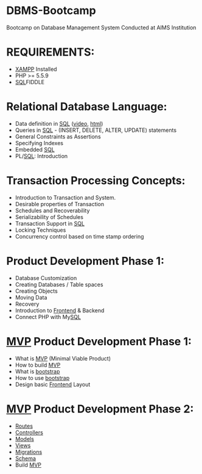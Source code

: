 # DBMS-Bootcamp
Bootcamp on Database Management System Conducted at AIMS Institution

# REQUIREMENTS:
+ [XAMPP](https://www.apachefriends.org/index.html) Installed
+ PHP >= 5.5.9
+ [SQL](SQL.md)FIDDLE


# Relational Database Language:
* Data definition in [SQL](SQL.md) ([video](https://www.youtube.com/watch?v=loZnOXZHlew), [html](http://www.tomjewett.com/dbdesign/dbdesign.php?page=ddldml.php))
* Queries in [SQL](SQL.md) - (INSERT, DELETE, ALTER, UPDATE) statements
* General Constraints as Assertions
* Specifying Indexes
* Embedded [SQL](SQL.md)
* PL/[SQL](SQL.md): Introduction

# Transaction Processing Concepts:
* Introduction to Transaction and System.
* Desirable properties of Transaction
* Schedules and Recoverability
* Serializability of Schedules
* Transaction Support in [SQL](SQL.md)
* Locking Techniques
* Concurrency control based on time stamp ordering

# Product Development Phase 1:
* Database Customization
* Creating Databases / Table spaces
* Creating Objects
* Moving Data
* Recovery
* Introduction to [Frontend](http://www.tutorialrepublic.com/twitter-bootstrap-tutorial/) & Backend
* Connect PHP with My[SQL](SQL.md)

# [MVP](https://www.quora.com/What-is-a-minimum-viable-product) Product Development Phase 1:
* What is [MVP](https://www.quora.com/What-is-a-minimum-viable-product) (Minimal Viable Product)
* How to build [MVP](https://www.quora.com/What-is-a-minimum-viable-product)
* What is [bootstrap](http://getbootstrap.com)
* How to use [bootstrap](http://getbootstrap.com)
* Design basic [Frontend](http://www.tutorialrepublic.com/twitter-bootstrap-tutorial/) Layout


# [MVP](https://www.quora.com/What-is-a-minimum-viable-product) Product Development Phase 2:
* [Routes](https://laravel.com/docs/5.1/routing)
* [Controllers](https://laravel.com/docs/5.1/controllers)
* [Models](https://laravel.com/docs/5.1/eloquent)
* [Views](https://laravel.com/docs/5.0/views)
* [Migrations](https://laravel.com/docs/5.1/migrations)
* [Schema](https://laravel.com/docs/5.1/schema)
* Build [MVP](https://www.quora.com/What-is-a-minimum-viable-product)
